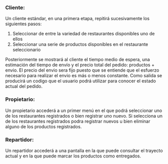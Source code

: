 ### Cliente:
Un cliente estándar, en una primera etapa, repitirá sucesivamente los siguientes pasos:
 1. Seleccionar de entre la variedad de restaurantes disponibles uno de ellos
 2. Seleccionar una serie de productos disponibles en el restaurante seleccionario

Posteriormente se mostrará al cliente el tiempo medio de espera, una estimación del tiempo de envío y el precio total del pedido: productos + envio. El precio del envio sera fijo puesto que se entiende que el esfuerzo necesario para realizar el envio es más o menos constante.
Como salida se producirá un codigo que el usuario podrá utilizar para conocer el estado actual del pedido.

### Propietario:
Un propietario accederá a un primer menú en el que podrá seleccionar uno de los restaurantes registrados o bien registrar uno nuevo. Si selecciona un de los restaurantes registrados podra registrar nuevos u bien eliminar alguno de los productos registrados.

### Repartidor:
Un repartidor accederá a una pantalla en la que puede consultar el trayecto actual y en la que puede marcar los productos como entregados.
